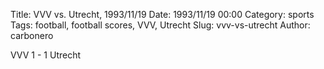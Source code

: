 Title: VVV vs. Utrecht, 1993/11/19
Date: 1993/11/19 00:00
Category: sports
Tags: football, football scores, VVV, Utrecht
Slug: vvv-vs-utrecht
Author: carbonero


VVV 1 - 1 Utrecht
